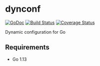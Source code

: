 # dynconf

[![GoDoc](https://godoc.org/github.com/roy2220/dynconf?status.svg)](https://godoc.org/github.com/roy2220/dynconf) [![Build Status](https://travis-ci.com/roy2220/dynconf.svg?branch=master)](https://travis-ci.com/roy2220/dynconf) [![Coverage Status](https://codecov.io/gh/roy2220/dynconf/branch/master/graph/badge.svg)](https://codecov.io/gh/roy2220/dynconf)

Dynamic configuration for Go

## Requirements

- Go 1.13
